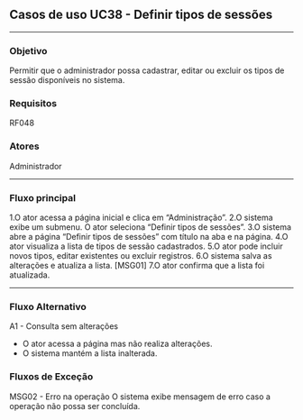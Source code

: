 ## Casos de uso UC38 - Definir tipos de sessões

---

### Objetivo  
Permitir que o administrador possa cadastrar, editar ou excluir os tipos de sessão disponíveis no sistema.

### Requisitos  
RF048

### Atores  
Administrador

---

### Fluxo principal  

1.O ator acessa a página inicial e clica em “Administração”.
2.O sistema exibe um submenu. O ator seleciona “Definir
tipos de sessões”.
3.O sistema abre a página “Definir tipos de sessões” com
título na aba e na página.
4.O ator visualiza a lista de tipos de sessão cadastrados.
5.O ator pode incluir novos tipos, editar existentes ou excluir
registros.
6.O sistema salva as alterações e atualiza a lista. [MSG01]
7.O ator confirma que a lista foi atualizada.

---

### Fluxo Alternativo 

A1 - Consulta sem alterações
- O ator acessa a página mas não realiza alterações.
- O sistema mantém a lista inalterada.

### Fluxos de Exceção

MSG02 - Erro na operação
O sistema exibe mensagem de erro caso a operação não possa ser concluída.